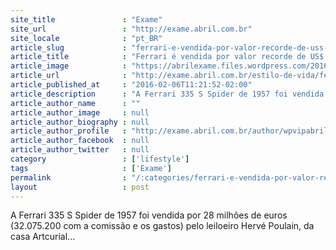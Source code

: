 ```yaml
---
site_title               : "Exame"
site_url                 : "http://exame.abril.com.br"
site_locale              : "pt_BR"
article_slug             : "ferrari-e-vendida-por-valor-recorde-de-uss-35-mi-em-paris"
article_title            : "Ferrari é vendida por valor recorde de US$ 35 mi em Paris"
article_image            : "https://abrilexame.files.wordpress.com/2016/09/size_960_16_9_ferrari-italia.jpg?quality=70&strip=all&w=960"
article_url              : "http://exame.abril.com.br/estilo-de-vida/ferrari-e-vendida-por-valor-recorde-de-us-35-milhoes-em-leilao-em-paris/"
article_published_at     : "2016-02-06T11:21:52-02:00"
article_description      : "A Ferrari 335 S Spider de 1957 foi vendida por 28 milhões de euros (32.075.200 com a comissão e os gastos) pelo leiloeiro Hervé Poulain, da casa Artcurial..."
article_author_name      : ""
article_author_image     : null
article_author_biography : null
article_author_profile   : "http://exame.abril.com.br/author/wpvipabril/"
article_author_facebook  : null
article_author_twitter   : null
category                 : ['lifestyle']
tags                     : ['Exame']
permalink                : "/:categories/ferrari-e-vendida-por-valor-recorde-de-uss-35-mi-em-paris/"
layout                   : post
---
```


A Ferrari 335 S Spider de 1957 foi vendida por 28 milhões de euros (32.075.200 com a comissão e os gastos) pelo leiloeiro Hervé Poulain, da casa Artcurial...
